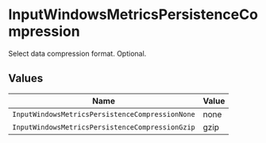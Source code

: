 # InputWindowsMetricsPersistenceCompression

Select data compression format. Optional.


## Values

| Name                                            | Value                                           |
| ----------------------------------------------- | ----------------------------------------------- |
| `InputWindowsMetricsPersistenceCompressionNone` | none                                            |
| `InputWindowsMetricsPersistenceCompressionGzip` | gzip                                            |